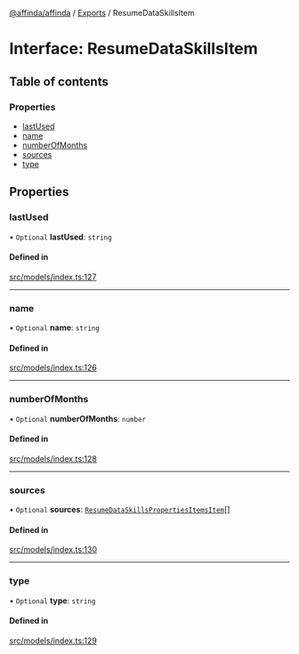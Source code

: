 [@affinda/affinda](../README.md) / [Exports](../modules.md) / ResumeDataSkillsItem

# Interface: ResumeDataSkillsItem

## Table of contents

### Properties

- [lastUsed](ResumeDataSkillsItem.md#lastused)
- [name](ResumeDataSkillsItem.md#name)
- [numberOfMonths](ResumeDataSkillsItem.md#numberofmonths)
- [sources](ResumeDataSkillsItem.md#sources)
- [type](ResumeDataSkillsItem.md#type)

## Properties

### lastUsed

• `Optional` **lastUsed**: `string`

#### Defined in

[src/models/index.ts:127](https://github.com/affinda/affinda-typescript/blob/a379e85/src/models/index.ts#L127)

___

### name

• `Optional` **name**: `string`

#### Defined in

[src/models/index.ts:126](https://github.com/affinda/affinda-typescript/blob/a379e85/src/models/index.ts#L126)

___

### numberOfMonths

• `Optional` **numberOfMonths**: `number`

#### Defined in

[src/models/index.ts:128](https://github.com/affinda/affinda-typescript/blob/a379e85/src/models/index.ts#L128)

___

### sources

• `Optional` **sources**: [`ResumeDataSkillsPropertiesItemsItem`](ResumeDataSkillsPropertiesItemsItem.md)[]

#### Defined in

[src/models/index.ts:130](https://github.com/affinda/affinda-typescript/blob/a379e85/src/models/index.ts#L130)

___

### type

• `Optional` **type**: `string`

#### Defined in

[src/models/index.ts:129](https://github.com/affinda/affinda-typescript/blob/a379e85/src/models/index.ts#L129)
